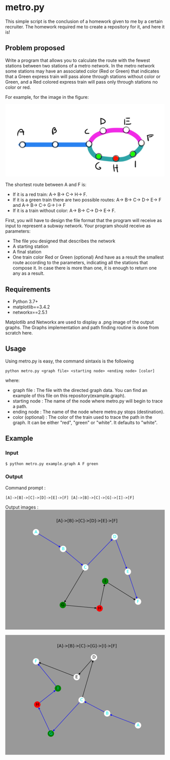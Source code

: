 # metro.py

This simple script is the conclusion of a homework given to me by a certain recruiter. The homework required me to create a repository for it, and here it is!

 ## Problem proposed
 
Write a program that allows you to calculate the route with the fewest stations between two stations of a metro network. In the metro network some stations may have an associated color (Red or Green) that indicates that a Green express train will pass alone through stations without color or Green, and a Red colored express train will pass only through stations no color or red.

For example, for the image in the figure: 
 
 ![alt text](https://github.com/azka-red/metro/blob/main/problem.PNG?raw=true)
 
 The shortest route between A and F is:
- If it is a red train: A-> B-> C-> H-> F.
- If it is a green train there are two possible routes: A-> B-> C-> D-> E-> F and A-> B-> C-> G-> I-> F
- If it is a train without color: A-> B-> C-> D-> E-> F. 
 
First, you will have to design the file format that the program will receive as input
to represent a subway network.
Your program should receive as parameters:
- The file you designed that describes the network
- A starting station
- A final station
- One train color Red or Green (optional)
And have as a result the smallest route according to the parameters, indicating all the stations
that compose it. In case there is more than one, it is enough to return one
any as a result. 
 
 
 ## Requirements
 
- Python 3.7+
- matplotlib==3.4.2
- networkx==2.5.1

Matplotlib and Networkx are used to display a .png image of the output graphs. The Graphs implementation and path finding routine is done from scratch here.


## Usage

Using metro.py is easy, the command sintaxis is the following

```
python metro.py <graph file> <starting node> <ending node> [color]
```

where:

- graph file : The file with the directed graph data. You can find an example of this file on this repository(example.graph).
- starting node : The name of the node where metro.py will begin to trace a path.
- ending node : The name of the node where metro.py stops (destination).
- color (optional) : The color of the train used to trace the path in the graph. It can be either "red", "green" or "white". It defaults to "white".

## Example

### Input

```
$ python metro.py example.graph A F green
```

### Output

Command prompt :
```
[A]->[B]->[C]->[D]->[E]->[F] [A]->[B]->[C]->[G]->[I]->[F] 
```
Output images :
![alt text](https://github.com/azka-red/metro/blob/main/output1.png?raw=true)

![alt text](https://github.com/azka-red/metro/blob/main/output2.png?raw=true)
